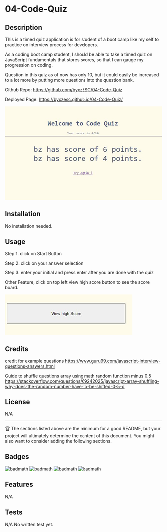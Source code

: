 # 04-Code-Quiz

## Description 

This is a timed quiz application is for student of a boot camp like my self to practice on interview process for developers. 

As a coding boot camp student, I should be able to take a timed quiz on JavaScript fundamentals that stores scores, so that I can gauge my progression on coding.

Question in this quiz as of now has only 10, but it could easily be increased to a lot more by putting more questions into the question bank. 

Github Repo: https://github.com/byxzESC/04-Code-Quiz

Deployed Page: https://byxzesc.github.io/04-Code-Quiz/

![example](./assets/images/example.JPG)

## Installation

No installation needed.


## Usage 

Step 1. click on Start Button

Step 2. click on your answer selection

Step 3. enter your initial and press enter after you are done with the quiz

Other Feature, click on top left view high score button to see the score board.

![View high score](/assets/images/viewhighscore.JPG)



## Credits

credit for example questions 
https://www.guru99.com/javascript-interview-questions-answers.html

Guide to shuffle questions array using math random function minus 0.5
https://stackoverflow.com/questions/69242025/javascript-array-shuffling-why-does-the-random-number-have-to-be-shifted-0-5-d


## License

N/A

---

🏆 The sections listed above are the minimum for a good README, but your project will ultimately determine the content of this document. You might also want to consider adding the following sections.

## Badges

![badmath](https://img.shields.io/badge/HTML-10%25-orange)
![badmath](https://img.shields.io/badge/CSS-10%25-blue)
![badmath](https://img.shields.io/badge/jQuery-10%25-blue)
![badmath](https://img.shields.io/badge/Javascript-300%25-yellow)

## Features

N/A


## Tests

N/A
No written test yet.

